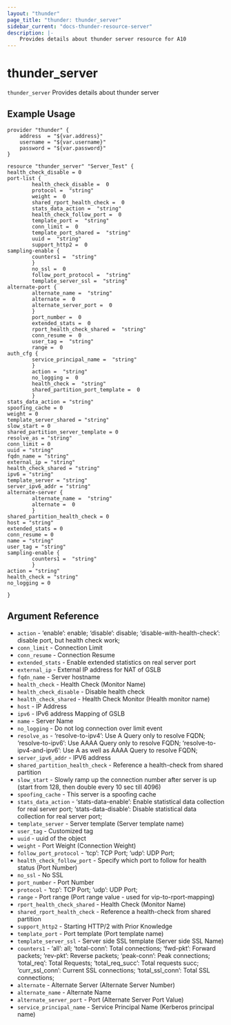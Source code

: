 ```yaml
---
layout: "thunder"
page_title: "thunder: thunder_server"
sidebar_current: "docs-thunder-resource-server"
description: |-
	Provides details about thunder server resource for A10
---
```


# thunder\_server

`thunder_server` Provides details about thunder server
## Example Usage


```hcl
provider "thunder" {
    address  = "${var.address}"
    username = "${var.username}"  
    password = "${var.password}"
}

resource "thunder_server" "Server_Test" {
health_check_disable = 0
port-list {   
        health_check_disable =  0 
        protocol =  "string" 
        weight =  0 
        shared_rport_health_check =  0 
        stats_data_action =  "string" 
        health_check_follow_port =  0 
        template_port =  "string" 
        conn_limit =  0 
        template_port_shared =  "string" 
        uuid =  "string" 
        support_http2 =  0 
sampling-enable {   
        counters1 =  "string" 
        }
        no_ssl =  0 
        follow_port_protocol =  "string" 
        template_server_ssl =  "string" 
alternate-port {   
        alternate_name =  "string" 
        alternate =  0 
        alternate_server_port =  0 
        }
        port_number =  0 
        extended_stats =  0 
        rport_health_check_shared =  "string" 
        conn_resume =  0 
        user_tag =  "string" 
        range =  0 
auth_cfg {  
        service_principal_name =  "string" 
        }
        action =  "string" 
        no_logging =  0 
        health_check =  "string" 
        shared_partition_port_template =  0 
        }
stats_data_action = "string"
spoofing_cache = 0
weight = 0
template_server_shared = "string"
slow_start = 0
shared_partition_server_template = 0
resolve_as = "string"
conn_limit = 0
uuid = "string"
fqdn_name = "string"
external_ip = "string"
health_check_shared = "string"
ipv6 = "string"
template_server = "string"
server_ipv6_addr = "string"
alternate-server {   
        alternate_name =  "string" 
        alternate =  0 
        }
shared_partition_health_check = 0
host = "string"
extended_stats = 0
conn_resume = 0
name = "string"
user_tag = "string"
sampling-enable {   
        counters1 =  "string" 
        }
action = "string"
health_check = "string"
no_logging = 0
 
}
```

## Argument Reference

* `action` - ‘enable’: enable; ‘disable’: disable; ‘disable-with-health-check’: disable port, but health check work;
* `conn_limit` - Connection Limit
* `conn_resume` - Connection Resume
* `extended_stats` - Enable extended statistics on real server port
* `external_ip` - External IP address for NAT of GSLB
* `fqdn_name` - Server hostname
* `health_check` - Health Check (Monitor Name)
* `health_check_disable` - Disable health check
* `health_check_shared` - Health Check Monitor (Health monitor name)
* `host` - IP Address
* `ipv6` - IPv6 address Mapping of GSLB
* `name` - Server Name
* `no_logging` - Do not log connection over limit event
* `resolve_as` - ‘resolve-to-ipv4’: Use A Query only to resolve FQDN; ‘resolve-to-ipv6’: Use AAAA Query only to resolve FQDN; ‘resolve-to-ipv4-and-ipv6’: Use A as well as AAAA Query to resolve FQDN;
* `server_ipv6_addr` - IPV6 address
* `shared_partition_health_check` - Reference a health-check from shared partition
* `slow_start` - Slowly ramp up the connection number after server is up (start from 128, then double every 10 sec till 4096)
* `spoofing_cache` - This server is a spoofing cache
* `stats_data_action` - ‘stats-data-enable’: Enable statistical data collection for real server port; ‘stats-data-disable’: Disable statistical data collection for real server port;
* `template_server` - Server template (Server template name)
* `user_tag` - Customized tag
* `uuid` - uuid of the object
* `weight` - Port Weight (Connection Weight)
* `follow_port_protocol` - ‘tcp’: TCP Port; ‘udp’: UDP Port;
* `health_check_follow_port` - Specify which port to follow for health status (Port Number)
* `no_ssl` - No SSL
* `port_number` - Port Number
* `protocol` - ‘tcp’: TCP Port; ‘udp’: UDP Port;
* `range` - Port range (Port range value - used for vip-to-rport-mapping)
* `rport_health_check_shared` - Health Check (Monitor Name)
* `shared_rport_health_check` - Reference a health-check from shared partition
* `support_http2` - Starting HTTP/2 with Prior Knowledge
* `template_port` - Port template (Port template name)
* `template_server_ssl` - Server side SSL template (Server side SSL Name)
* `counters1` - ‘all’: all; ‘total-conn’: Total connections; ‘fwd-pkt’: Forward packets; ‘rev-pkt’: Reverse packets; ‘peak-conn’: Peak connections; ‘total_req’: Total Requests; ‘total_req_succ’: Total requests succ; ‘curr_ssl_conn’: Current SSL connections; ‘total_ssl_conn’: Total SSL connections;
* `alternate` - Alternate Server (Alternate Server Number)
* `alternate_name` - Alternate Name
* `alternate_server_port` - Port (Alternate Server Port Value)
* `service_principal_name` - Service Principal Name (Kerberos principal name)
